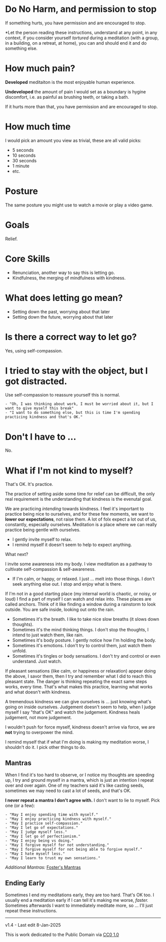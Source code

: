 ﻿# Do No Harm, and permission to stop

If something hurts, you have permission and are encouraged to stop.

*Let the person reading these instructions, understand at any point, in any context, if you consider yourself *tortured* during a meditation (with a group, in a building, on a retreat, at home), you can and should end it and do something else.

# How much pain?

**Developed** meditaiton is the most enjoyable human experience.

**Undeveloped** the amount of pain I would set as a boundary is hygine discomfort, i.e. as painful as brushing teeth, or taking a bath.

If it hurts more than that, you have permission and are encouraged to stop.

# How much time

I would pick an amount you view as trivial, these are all valid picks:

- 5 seconds
- 10 seconds
- 30 seconds
- 1 minute
- etc.
  
# Posture

The same posture you might use to watch a movie or play a video game.

# Goals

Relief.

# Core Skills

- Renunciation, another way to say this is letting go.
- Kindfulness, the merging of mindfulness with kindness.

# What does letting go mean?

- Setting down the past, worrying about that later
- Setting down the future, worrying about that later

# Is there a correct way to let go?

Yes, using self-compassion.

# I tried to stay with the object, but I got distracted.

Use self-compassion to reassure yourself this is normal.

    - "Oh, I was thinking about work, I must be worried about it, but I want to give myself this break"
    - "I want to do something else, but this is time I'm spending practicing kindness and that's OK."  

# Don't I have to ...

No.

# What if I'm not kind to myself?  

That's OK. It's practice.

The practice of setting aside some time for relief can be difficult, the only real requirement is the understanding that kindness is the evenutal goal.

We are practicing  _intending_  towards kindness. I feel it's important to practice being nice to ourselves, and for these few moments, we want to  **lower our expectations**, not raise them. A lot of folx expect a lot out of us, constantly, especially ourselves. Meditation is a place where we can really practice being gentle with ourselves.

-   I gently invite myself to relax.
-   I remind myself it doesn't seem to help to expect anything.

What next?

I invite some awareness into my body. I view meditation as a pathway to cultivate self-compassion & self-awareness.

-   If I'm calm, or happy, or relaxed. I just ... melt into those things. I don't seek anything else out. I stop and enjoy what is there.

If I'm not in a good starting place (my internal world is chaotic, or noisy, or loud) I find a part of myself I can watch and relax into. These places are called anchors. Think of it like finding a window during a rainstorm to look outside. You are safe inside, looking out onto the rain.

-   Sometimes it's the breath. I like to take nice slow breaths (it slows down thoughts).
-   Sometimes it's the mind thinking things. I don't stop the thoughts, I intend to just watch them, like rain.
-   Sometimes it's body posture. I gently notice how I'm holding the body.
-   Sometimes it's emotions. I don't try to control them, just watch them unfold.
-   Sometimes it's tingles or body sensations. I don't try and control or even understand. Just watch.

If pleasant sensations (like calm, or happiness or relaxation) appear doing the above, I savor them, then I try and remember what I did to reach this pleasant state. The danger is thinking repeating the exact same steps works, every time. That's what makes this practice, learning what works and what doesn't with kindness.

A tremendous kindness we can give ourselves is ... just knowing what's going on inside ourselves. Judgement doesn't seem to help, when I judge myself I say "that's OK" and watch the judgement. Kindness heals judgement, not more judgement.

I wouldn't push for force myself, kindness doesn't arrive via force, we are **not** trying to overpower the mind.

I remind myself that if what I'm doing is making my meditation worse, I shouldn't do it. I pick other things to do.

 ## Mantras 
When I find it's too hard to observe, or I notice my thoughts are speeding up, I try and ground myself in a mantra, which is just an intention I repeat over and over again. One of my teachers said it's like casting seeds, sometimes we may need to cast a lot of seeds, and that's OK.  
  
**I never repeat a mantra I don't agree with.** I don't want to lie to myself. Pick one (or a few):

    - "May I enjoy spending time with myself."
    - "May I enjoy practicing kindness with myself."
    - "May I practice self-compassion."
    - "May I let go of expectations."
    - "May I judge myself less."
    - "May I let go of perfectionism."
    - "May I enjoy being vs doing."
    - "May I forgive myself for not understanding."
    - "May I forgive myself for not being able to forgive myself."
    - "May I hate myself less."
    - "May I learn to trust my own sensations."

_Additional Mantras:_ [Foster's Mantras](https://www.sitwithariadne.com/2021/04/fosters-mantras.html)

## Ending Early 

Sometimes I end my meditations early, they are too hard. That's OK too. I usually end a meditation early if I can tell it's making me worse, _faster._ Sometimes afterwards I want to immediately meditate more, so ... I'll just repeat these instructions.  

-----

v1.4 - Last edit 8-Jan-2025

This is work dedicated to the Public Domain via [CC0 1.0](https://creativecommons.org/publicdomain/zero/1.0/)

